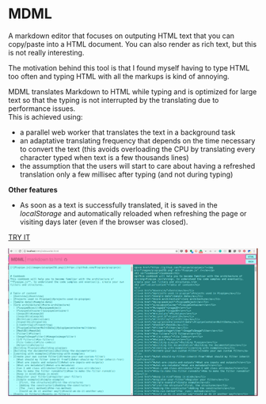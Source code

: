 # MDML
A markdown editor that focuses on outputing HTML text that you can copy/paste into a HTML document. You can also render as rich text, but this is not really interesting.  

The motivation behind this tool is that I found myself having to type HTML too often and typing HTML with all the markups is kind of annoying.  

MDML translates Markdown to HTML while typing and is optimized for large text so that the typing is not interrupted by the translating due to performance issues.  
This is achieved using:
- a parallel web worker that translates the text in a background task
- an adaptative translating frequency that depends on the time necessary to convert the text (this avoids overloading the CPU by translating every character typed when text is a few thousands lines)
- the assumption that the users will start to care about having a refreshed translation only a few millisec after typing (and not during typing)

**Other features**
- As soon as a text is successfully translated, it is saved in the *localStorage* and automatically reloaded when refreshing the page or visiting days later (even if the browser was closed).

[TRY IT](http://me.jonathanlurie.fr/mdml/)

![](mdml.png)
